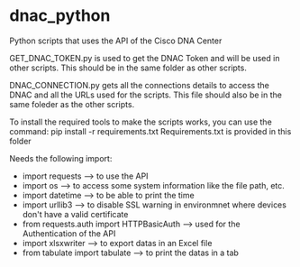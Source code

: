 # dnac_python
Python scripts that uses the API of the Cisco DNA Center

GET_DNAC_TOKEN.py is used to get the DNAC Token and will be used in other scripts. This should be in the same folder as other scripts.

DNAC_CONNECTION.py gets all the connections details to access the DNAC and all the URLs used for the scripts. This file should also be in the same foleder as the other scripts.

To install the required tools to make the scripts works, you can use the command: pip install -r requirements.txt Requirements.txt is provided in this folder

Needs the following import:
* import requests --> to use the API
* import os --> to access some system information like the file path, etc.
* import datetime --> to be able to print the time
* import urllib3 --> to disable SSL warning in environmnet where devices don't have a valid certificate
* from requests.auth import HTTPBasicAuth --> used for the Authentication of the API
* import xlsxwriter --> to export datas in an Excel file
* from tabulate import tabulate --> to print the datas in a tab

